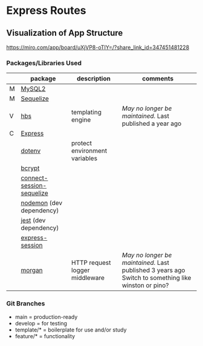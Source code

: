 # Express Routes

## Visualization of App Structure

https://miro.com/app/board/uXjVP8-oTIY=/?share_link_id=347451481228

### Packages/Libraries Used

|     | package                                                                              | description                    | comments                                                                                            |
| --- | ------------------------------------------------------------------------------------ | ------------------------------ | --------------------------------------------------------------------------------------------------- |
| M   | [MySQL2](https://www.npmjs.com/package/mysql2)                                       |                                |                                                                                                     |
| M   | [Sequelize](https://www.npmjs.com/package/sequelize)                                 |                                |                                                                                                     |
| V   | [hbs](https://www.npmjs.com/package/hbs)                                             | templating engine              | _May no longer be maintained._ Last published a year ago                                            |
| C   | [Express](https://www.npmjs.com/package/express)                                     |                                |                                                                                                     |
|     | [dotenv](https://www.npmjs.com/package/dotenv)                                       | protect environment variables  |                                                                                                     |
|     | [bcrypt](https://www.npmjs.com/package/bcrypt)                                       |                                |                                                                                                     |
|     | [connect-session-sequelize](https://www.npmjs.com/package/connect-session-sequelize) |                                |                                                                                                     |
|     | [nodemon](https://www.npmjs.com/package/nodemon) (dev dependency)                    |                                |                                                                                                     |
|     | [jest](https://jestjs.io/) (dev dependency)                                          |                                |                                                                                                     |
|     | [express-session](https://www.npmjs.com/package/express-session)                     |                                |                                                                                                     |
|     | [morgan](https://www.npmjs.com/package/morgan)                                       | HTTP request logger middleware | _May no longer be maintained._ Last published 3 years ago Switch to something like winston or pino? |

### Git Branches

-   main = production-ready
-   develop = for testing
-   template/\* = boilerplate for use and/or study
-   feature/\* = functionality
